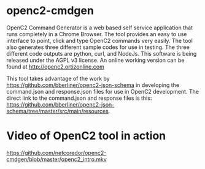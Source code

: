 # openc2-cmdgen

OpenC2 Command Generator is a web based self service application that runs completely in a Chrome Browser. The tool provides an easy to use interface to point, click and type OpenC2 commands very easily.
The tool also generates three different sample codes for use in testing. The three different code outputs are python, curl, and NodeJs. 
This software is being released under the AGPL v3 license. An online working version can be found at http://openc2.ortizonline.com

This tool takes advantage of the work by https://github.com/bberliner/openc2-json-schema in developing the command.json and response.json files for use in OpenC2 development. The direct link to the command.json and response files is this: https://github.com/bberliner/openc2-json-schema/tree/master/src/main/resources.

# Video of OpenC2 tool in action
https://github.com/netcoredor/openc2-cmdgen/blob/master/openc2_intro.mkv
